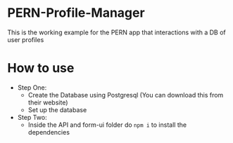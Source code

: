 # PERN-Profile-Manager
This is the working example for the PERN app that interactions with a DB of user profiles


# How to use
- Step One:
     - Create the Database using Postgresql (You can download this from their website)
     - Set up the database
- Step Two:
     -  Inside the API and form-ui folder do `npm i` to install the dependencies   
